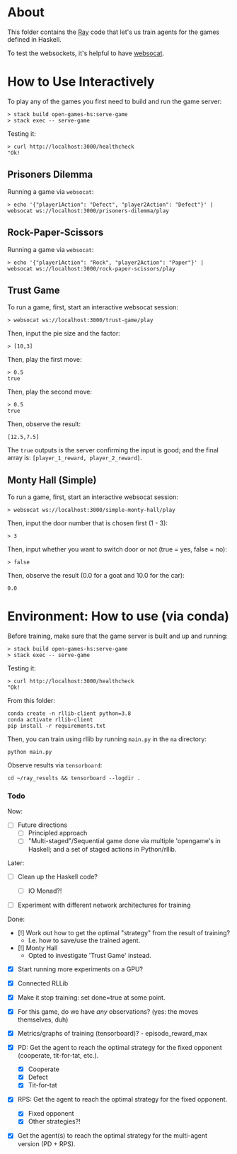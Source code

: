 # About

This folder contains the [Ray][ray] code that let's us train agents for the
games defined in Haskell.

[ray]: https://docs.ray.io/en/latest/


To test the websockets, it's helpful to have [websocat][websocat].

[websocat]: https://github.com/vi/websocat


# How to Use Interactively

To play any of the games you first need to build and run the game server:
```
> stack build open-games-hs:serve-game
> stack exec -- serve-game
```

Testing it:
```
> curl http://localhost:3000/healthcheck
"Ok!
```

## Prisoners Dilemma

Running a game via `websocat`:
```
> echo '{"player1Action": "Defect", "player2Action": "Defect"}' | websocat ws://localhost:3000/prisoners-dilemma/play
```

## Rock-Paper-Scissors

Running a game via `websocat`:
```
> echo '{"player1Action": "Rock", "player2Action": "Paper"}' | websocat ws://localhost:3000/rock-paper-scissors/play
```

## Trust Game

To run a game, first, start an interactive websocat session:
```
> websocat ws://localhost:3000/trust-game/play
```

Then, input the pie size and the factor:
```
> [10,3]
```

Then, play the first move:
```
> 0.5
true
```

Then, play the second move:
```
> 0.5
true
```

Then, observe the result:
```
[12.5,7.5]
```

The `true` outputs is the server confirming the input is good; and the final
array is: `[player_1_reward, player_2_reward]`.

## Monty Hall (Simple)

To run a game, first, start an interactive websocat session:
```
> websocat ws://localhost:3000/simple-monty-hall/play
```

Then, input the door number that is chosen first (1 - 3):
```
> 3
```

Then, input whether you want to switch door or not (true = yes, false = no):
```
> false
```

Then, observe the result (0.0 for a goat and 10.0 for the car):
```
0.0
```

# Environment: How to use (via conda)

Before training, make sure that the game server is built and up and running:
```
> stack build open-games-hs:serve-game
> stack exec -- serve-game
```

Testing it:
```
> curl http://localhost:3000/healthcheck
"Ok!
```

From this folder:

```
conda create -n rllib-client python=3.8
conda activate rllib-client
pip install -r requirements.txt
```

Then, you can train using rllib by running `main.py` in the `ma` directory:
```
python main.py
```

Observe results via `tensorboard`:
```
cd ~/ray_results && tensorboard --logdir .
```

### Todo

Now:

- [ ] Future directions
  - [ ] Principled approach
  - [ ] "Multi-staged"/Sequential game done via multiple 'opengame's in
         Haskell; and a set of staged actions in Python/rllib.

Later:

- [ ] Clean up the Haskell code?
  - [ ] IO Monad?!
- [ ] Experiment with different network architectures for training


Done:

- [!] Work out how to get the optimal "strategy" from the result of training?
  - I.e. how to save/use the trained agent.
- [!] Monty Hall
  - Opted to investigate 'Trust Game' instead.
- [x] Start running more experiments on a GPU?
- [x] Connected RLLib
- [x] Make it stop training: set done=true at some point.
- [x] For this game, do we have _any_ observations? (yes: the moves themselves, duh)
- [x] Metrics/graphs of training (tensorboard)?
      - episode_reward_max
- [x] PD: Get the agent to reach the optimal strategy for the fixed opponent (cooperate, tit-for-tat, etc.).
  - [x] Cooperate
  - [x] Defect
  - [x] Tit-for-tat
- [x] RPS: Get the agent to reach the optimal strategy for the fixed opponent.
  - [x] Fixed opponent
  - [x] Other strategies?!
- [x] Get the agent(s) to reach the optimal strategy for the multi-agent version (PD + RPS).


